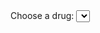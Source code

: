 <html>
    <head>
        <meta charset="UTF-8">
        <title>Temperature Data Bar Graph</title>
        <script type="text/javascript" src="https://cdnjs.cloudflare.com/ajax/libs/Chart.js/2.8.0/Chart.min.js"></script>
        <script type="text/javascript" src="https://cdnjs.cloudflare.com/ajax/libs/d3/5.7.0/d3.min.js"></script>
    </head>
    <body>
	<form>
  		<label for="cars">Choose a drug:</label>
  		<select name="cars" id="cars" onchange="updateChart()">
			<optionvalue="Agomelatine_25mg_tablets">Agomelatine_25mg_tablets</option>
			<optionvalue="Agomelatine_Tab_25mg">Agomelatine_Tab_25mg</option>
			<optionvalue="Aripiprazole_1mg_ml_oral_solution">Aripiprazole_1mg_ml_oral_solution</option>
			<optionvalue="Aripiprazole_Oral_Soln_5mg_5ml">Aripiprazole_Oral_Soln_5mg_5ml</option>
			<optionvalue="Atomoxetine_25mg_capsules">Atomoxetine_25mg_capsules</option>
			<optionvalue="Atomoxetine_40mg_capsules">Atomoxetine_40mg_capsules</option>
			<optionvalue="Atomoxetine_HCl_Cap_25mg">Atomoxetine_HCl_Cap_25mg</option>
			<optionvalue="Atomoxetine_HCl_Cap_40mg">Atomoxetine_HCl_Cap_40mg</option>
			<optionvalue="Circadin_2mg_modified-release_tablets">Circadin_2mg_modified-release_tablets</option>
			<optionvalue="Circadin_Tab_2mg_M_R">Circadin_Tab_2mg_M_R</option>
			<optionvalue="Clonazepam_500microgram_tablets">Clonazepam_500microgram_tablets</option>
			<optionvalue="Clonazepam_Tab_500mcg">Clonazepam_Tab_500mcg</option>
			<optionvalue="Clonidine_25microgram_tablets">Clonidine_25microgram_tablets</option>
			<optionvalue="Clonidine_HCl_Tab_25mcg">Clonidine_HCl_Tab_25mcg</option>
			<optionvalue="Concerta_XL_18mg_tablets">Concerta_XL_18mg_tablets</option>
			<optionvalue="Concerta_XL_27mg_tablets">Concerta_XL_27mg_tablets</option>
			<optionvalue="Concerta_XL_36mg_tablets">Concerta_XL_36mg_tablets</option>
			<optionvalue="Concerta_XL_Tab_18mg">Concerta_XL_Tab_18mg</option>
			<optionvalue="Concerta_XL_Tab_27mg">Concerta_XL_Tab_27mg</option>
			<optionvalue="Concerta_XL_Tab_36mg">Concerta_XL_Tab_36mg</option>
			<optionvalue="Duloxetine_60mg_gastro-resistant_capsules">Duloxetine_60mg_gastro-resistant_capsules</option>
			<optionvalue="Duloxetine_HCl_Cap_G_R_60mg">Duloxetine_HCl_Cap_G_R_60mg</option>
			<optionvalue="Equasym_XL_10mg_capsules">Equasym_XL_10mg_capsules</option>
			<optionvalue="Equasym_XL_20mg_capsules">Equasym_XL_20mg_capsules</option>
			<optionvalue="Equasym_XL_30mg_capsules">Equasym_XL_30mg_capsules</option>
			<optionvalue="Equasym_XL_Cap_10mg">Equasym_XL_Cap_10mg</option>
			<optionvalue="Equasym_XL_Cap_20mg">Equasym_XL_Cap_20mg</option>
			<optionvalue="Equasym_XL_Cap_30mg">Equasym_XL_Cap_30mg</option>
			<optionvalue="Fluoxetine_20mg_5ml_oral_solution">Fluoxetine_20mg_5ml_oral_solution</option>
			<optionvalue="Fluoxetine_60mg_capsules">Fluoxetine_60mg_capsules</option>
			<optionvalue="Fluoxetine_HCl_Cap_60mg">Fluoxetine_HCl_Cap_60mg</option>
			<optionvalue="Fluoxetine_HCl_Oral_Soln_20mg_5ml">Fluoxetine_HCl_Oral_Soln_20mg_5ml</option>
			<optionvalue="Lorazepam_1mg_tablets">Lorazepam_1mg_tablets</option>
			<optionvalue="Lorazepam_Tab_1mg">Lorazepam_Tab_1mg</option>
			<optionvalue="Medikinet_XL_10mg_capsules">Medikinet_XL_10mg_capsules</option>
			<optionvalue="Medikinet_XL_20mg_capsules">Medikinet_XL_20mg_capsules</option>
			<optionvalue="Medikinet_XL_Cap_10mg">Medikinet_XL_Cap_10mg</option>
			<optionvalue="Medikinet_XL_Cap_20mg">Medikinet_XL_Cap_20mg</option>
			<optionvalue="Melatonin_2mg_modified-release_tablets">Melatonin_2mg_modified-release_tablets</option>
			<optionvalue="Melatonin_Tab_2mg_M_R">Melatonin_Tab_2mg_M_R</option>
			<optionvalue="Methylphenidate_10mg_tablets">Methylphenidate_10mg_tablets</option>
			<optionvalue="Methylphenidate_5mg_tablets">Methylphenidate_5mg_tablets</option>
			<optionvalue="Methylphenidate_HCl_Tab_10mg">Methylphenidate_HCl_Tab_10mg</option>
			<optionvalue="Methylphenidate_HCl_Tab_5mg">Methylphenidate_HCl_Tab_5mg</option>
			<optionvalue="Mirtazapine_15mg_tablets">Mirtazapine_15mg_tablets</option>
			<optionvalue="Mirtazapine_30mg_tablets">Mirtazapine_30mg_tablets</option>
			<optionvalue="Mirtazapine_45mg_tablets">Mirtazapine_45mg_tablets</option>
			<optionvalue="Mirtazapine_Tab_15mg">Mirtazapine_Tab_15mg</option>
			<optionvalue="Mirtazapine_Tab_30mg">Mirtazapine_Tab_30mg</option>
			<optionvalue="Mirtazapine_Tab_45mg">Mirtazapine_Tab_45mg</option>
			<optionvalue="Olanzapine_10mg_tablets">Olanzapine_10mg_tablets</option>
			<optionvalue="Olanzapine_15mg_tablets">Olanzapine_15mg_tablets</option>
			<optionvalue="Olanzapine_Tab_10mg">Olanzapine_Tab_10mg</option>
			<optionvalue="Olanzapine_Tab_15mg">Olanzapine_Tab_15mg</option>
			<optionvalue="Procyclidine_5mg_tablets">Procyclidine_5mg_tablets</option>
			<optionvalue="Procyclidine_HCl_Tab_5mg">Procyclidine_HCl_Tab_5mg</option>
			<optionvalue="Promethazine_HCl_Tab_25mg">Promethazine_HCl_Tab_25mg</option>
			<optionvalue="Promethazine_hydrochloride_25mg_tablets">Promethazine_hydrochloride_25mg_tablets</option>
			<optionvalue="Quetiapine_100mg_tablets">Quetiapine_100mg_tablets</option>
			<optionvalue="Quetiapine_150mg_tablets">Quetiapine_150mg_tablets</option>
			<optionvalue="Quetiapine_200mg_tablets">Quetiapine_200mg_tablets</option>
			<optionvalue="Quetiapine_300mg_tablets">Quetiapine_300mg_tablets</option>
			<optionvalue="Quetiapine_Tab_100mg">Quetiapine_Tab_100mg</option>
			<optionvalue="Quetiapine_Tab_150mg">Quetiapine_Tab_150mg</option>
			<optionvalue="Quetiapine_Tab_200mg">Quetiapine_Tab_200mg</option>
			<optionvalue="Quetiapine_Tab_300mg">Quetiapine_Tab_300mg</option>
			<optionvalue="Risperidone_1mg_tablets">Risperidone_1mg_tablets</option>
			<optionvalue="Risperidone_2mg_tablets">Risperidone_2mg_tablets</option>
			<optionvalue="Risperidone_3mg_tablets">Risperidone_3mg_tablets</option>
			<optionvalue="Risperidone_500microgram_tablets">Risperidone_500microgram_tablets</option>
			<optionvalue="Risperidone_Tab_1mg">Risperidone_Tab_1mg</option>
			<optionvalue="Risperidone_Tab_2mg">Risperidone_Tab_2mg</option>
			<optionvalue="Risperidone_Tab_3mg">Risperidone_Tab_3mg</option>
			<optionvalue="Risperidone_Tab_500mcg">Risperidone_Tab_500mcg</option>
			<optionvalue="Sertraline_100mg_tablets">Sertraline_100mg_tablets</option>
			<optionvalue="Sertraline_50mg_tablets">Sertraline_50mg_tablets</option>
			<optionvalue="Sertraline_HCl_Tab_100mg">Sertraline_HCl_Tab_100mg</option>
			<optionvalue="Sertraline_HCl_Tab_50mg">Sertraline_HCl_Tab_50mg</option>
			<optionvalue="Venlafaxine_150mg_modified-release_tablets">Venlafaxine_150mg_modified-release_tablets</option>
			<optionvalue="Venlafaxine_225mg_modified-release_tablets">Venlafaxine_225mg_modified-release_tablets</option>
			<optionvalue="Venlafaxine_75mg_modified-release_tablets">Venlafaxine_75mg_modified-release_tablets</option>
			<optionvalue="Venlafaxine_HCl_Tab_75mg">Venlafaxine_HCl_Tab_75mg</option>
			<optionvalue="Venlafaxine_Tab_150mg_M_R">Venlafaxine_Tab_150mg_M_R</option>
			<optionvalue="Venlafaxine_Tab_225mg_M_R">Venlafaxine_Tab_225mg_M_R</option>
			<optionvalue="Venlafaxine_Tab_75mg">Venlafaxine_Tab_75mg</option>
			<optionvalue="Venlafaxine_Tab_75mg_M_R">Venlafaxine_Tab_75mg_M_R</option>
  		</select>
  		<br><br>
	</form>
        <canvas id="chart"></canvas>
        <script>
		var chart;
		var tmp = document.getElementById('cars').value;
		var file = 'docs/database/individual_drugs_6monthly/'.concat(tmp,'.csv');			
		d3.csv(file).then(makeChart);				
		function makeChart(days) {
				var test = document.getElementById('cars').value;
			        var title = test;
				// var title = 'Predictions of prescriptions at OUH';
				var dayLabel = days.map(function(d){return d.time});
				var dayTemp = days.map(function(d) {return d.Y});
				var dayPred = days.map(function(d) {return d.Ybar});
				// Set Min for better visiable range
				var minX = d3.min(dayTemp);
				minX -= 10;
					
				chart = new Chart('chart', {
			    		type: 'bar',
					    data: {
						labels: dayLabel,
						datasets: [
						    {
							label: 'Actual',
							data: dayTemp,
							backgroundColor: '#A0EFFD',
							},
							{
								label: 'Predicted',
								data: dayPred,
								backgroundColor: '#DAA0FD',
							}
						]
						},
					options: {
						title: {
				    		display: true,
						    text: title,
					},
					legend: {
						    display: true
					},
					scales: {
					    yAxes: [
						{
						    display: true,
          					    scaleLabel: {
           						 display: true,
           						 labelString: 'Total quantity prescribed'
         					 },
					}
				    ]
					    xAxes: [
						{
						    display: true,
          					    scaleLabel: {
           						 display: true,
           						 labelString: 'Period'
         					 },
						    ticks: {
							suggestedMin: minX,
					    }
					}
				    ]
				}	
			    }
			});
		
		    };
		function updateChart()
		{
			var tmp = document.getElementById('cars').value;
			var file = 'docs/database/individual_drugs/'.concat(tmp,'.csv');
			// var chart = document.getElementById('chart');	
			// chart.data.datasets.pop();
			// chart.update();
			chart.destroy();
			d3.csv(file).then(makeChart);			
		};		
        </script>
    </body>
</html>
